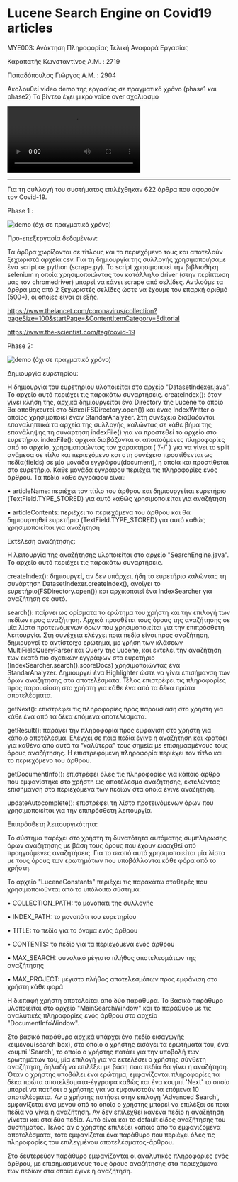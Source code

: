 # Lucene Search Engine on Covid19 articles

ΜΥΕ003: Ανάκτηση Πληροφορίας Τελική Αναφορά Εργασίας

Καραπατής Κωνσταντίνος Α.Μ. : 2719 

Παπαδόπουλος Γιώργος Α.Μ. : 2904

Ακολουθεί video demo της εργασίας σε πραγματικό χρόνο (phase1 και phase2)
Το βίντεο έχει μικρό voice over σχολιασμό

![demo](https://github.com/KonKar96/Lucene-Search-Engine-on-Covid19-articles-/blob/main/Demo.mp4)

--------------------------------------------------------------------------------------------------------------------------------------------------

Για τη συλλογή του συστήματος επιλέχθηκαν 622 άρθρα που αφορούν τον Covid-19. 

Phase 1 : 

![demo](https://github.com/KonKar96/Lucene-Search-Engine-on-Covid19-articles-/blob/main/ezgif.com-gif-maker.gif)
(όχι σε πραγματικό χρόνο)

Προ-επεξεργασία δεδομένων:

Τα άρθρα χωρίζονται σε τίτλους και το περιεχόμενο τους και αποτελούν ξεχωριστά αρχεία csv.
Για τη δημιουργία της συλλογής χρησιμοποιήσαμε ένα script σε python (scrape.py). Το script χρησιμοποιεί την βιβλιοθήκη selenium η οποία χρησιμοποιώντας τον κατάλληλο driver (στην περίπτωση μας τον chromedriver) μπορεί να κάνει scrape από σελίδες. Αντλούμε τα άρθρα μας από 2 ξεχωριστές σελίδες ώστε να έχουμε τον επαρκή αριθμό (500+), οι οποίες είναι οι εξής.

https://www.thelancet.com/coronavirus/collection?pageSize=100&startPage=&ContentItemCategory=Editorial

https://www.the-scientist.com/tag/covid-19

Phase 2:

![demo](https://github.com/KonKar96/Lucene-Search-Engine-on-Covid19-articles-/blob/main/lucene.gif)
(όχι σε πραγματικό χρόνο)

Δημιουργία ευρετηρίου:

Η δημιουργία του ευρετηρίου υλοποιείται στο αρχείο "DatasetIndexer.java". Το αρχείο αυτό περιέχει τις παρακάτω συναρτήσεις.
createIndex(): όταν γίνει κλήση της, αρχικά δημιουργείται ένα Directory της Lucene το οποίο θα αποθηκευτεί στο δίσκο(FSDirectory.open()) και ένας IndexWritter ο οποίος χρησιμοποιεί έναν StandarAnalyzer. Στη συνέχεια διαβάζονται επαναληπτικά τα αρχεία της συλλογής, καλώντας σε κάθε βήμα της επανάληψης τη συνάρτηση indexFile() για να προστεθεί το αρχείο στο ευρετήριο. indexFile(): αρχικά διαβάζονται οι απαιτούμενες πληροφορίες από το αρχείο, χρησιμοποιώντας τον χαρακτήρα ( ‘/-/’ ) για να γίνει το split ανάμεσα σε τίτλο και περιεχόμενο και στη συνέχεια προστίθενται ως πεδία(fields) σε μία μονάδα εγγράφου(document), η οποία και προστίθεται στο ευρετήριο. Κάθε μονάδα εγγράφου περιέχει τις πληροφορίες ενός άρθρου. Τα πεδία κάθε εγγράφου είναι:

•	articleName: περιέχει τον τίτλο του άρθρου και δημιουργείται ευρετήριο (TextField.TYPE_STORED) για αυτό καθώς χρησιμοποιείται για αναζήτηση

•	articleContents: περιέχει τα περιεχόμενα του άρθρου και θα δημιουργηθεί ευρετήριο (TextField.TYPE_STORED) για αυτό καθώς χρησιμοποιείται για αναζήτηση
	
Εκτέλεση αναζήτησης:

Η λειτουργία της αναζήτησης υλοποιείται στο αρχείο "SearchEngine.java". Το αρχείο αυτό περιέχει τις παρακάτω συναρτήσεις.

createIndex(): δημιουργεί, αν δεν υπάρχει, ήδη το ευρετήριο καλώντας τη συνάρτηση DatasetIndexer.createIndex(), ανοίγει το ευρετήριο(FSDirectory.open()) και αρχικοποιεί ένα IndexSearcher για αναζήτηση σε αυτό.

search(): παίρνει ως ορίσματα το ερώτημα του χρήστη και την επιλογή των πεδίων προς αναζήτηση. Αρχικά προσθέτει τους όρους της αναζήτησης σε μία λίστα προτεινόμενων όρων που χρησιμοποιείται για την επιπρόσθετη λειτουργία. Στη συνέχεια ελέγχει ποια πεδία είναι προς αναζήτηση, δημιουργεί το αντίστοιχο ερώτημα, με χρήση των κλάσεων MultiFieldQueryParser και Query της Lucene, και εκτελεί την αναζήτηση των εκατό πιο σχετικών εγγράφων στο ευρετήριο (IndexSearcher.search().scoreDocs) χρησιμοποιώντας ένα StandarAnalyzer. Δημιουργεί ένα Highlighter ώστε να γίνει επισήμανση των όρων αναζήτησης στα αποτελέσματα. Τέλος επιστρέφει τις πληροφορίες προς παρουσίαση στο χρήστη για κάθε ένα από τα δέκα πρώτα αποτελέσματα.

getNext(): επιστρέφει τις πληροφορίες προς παρουσίαση στο χρήστη για κάθε ένα από τα δέκα επόμενα αποτελέσματα.

getResult(): παράγει την πληροφορία προς εμφάνιση στο χρήστη για κάποιο αποτέλεσμα. Ελέγχει σε ποια πεδία έγινε η αναζήτηση και κρατάει για καθένα από αυτά τα “καλύτερα” τους σημεία με
επισημασμένους τους όρους αναζήτησης. Η επιστρεφόμενη πληροφορία περιέχει τον τίτλο και το περιεχόμενο του άρθρου. 

getDocumentInfo(): επιστρέφει όλες τις πληροφορίες για κάποιο άρθρο που εμφανίστηκε στο χρήστη ως αποτέλεσμα αναζήτησης, εκτελώντας επισήμανση στα περιεχόμενα των πεδίων στα οποία έγινε αναζήτηση.

updateAutocomplete(): επιστρέφει τη λίστα προτεινόμενων όρων που χρησιμοποιείται για την επιπρόσθετη λειτουργία.

Επιπρόσθετη λειτουργικότητα:

Το σύστημα παρέχει στο χρήστη τη δυνατότητα αυτόματης συμπλήρωσης όρων αναζήτησης με βάση τους όρους που έχουν εισαχθεί από προηγούμενες αναζητήσεις. Για το σκοπό αυτό χρησιμοποιείται μία λίστα με τους όρους των ερωτημάτων που υποβάλλονται κάθε φόρα από το χρήστη.

Το αρχείο "LuceneConstants" περιέχει τις παρακάτω σταθερές που χρησιμοποιούνται από το υπόλοιπο σύστημα:

•	COLLECTION_PATH: το μονοπάτι της συλλογής

•	INDEX_PATH: το μονοπάτι του ευρετηρίου

•	TITLE: το πεδίο για το όνομα ενός άρθρου

•	CONTENTS: το πεδίο για τα περιεχόμενα ενός άρθρου

•	MAX_SEARCH: συνολικό μέγιστο πλήθος αποτελεσμάτων της αναζήτησης

•	MAX_PROJECT: μέγιστο πλήθος αποτελεσμάτων προς εμφάνιση στο χρήστη κάθε φορά

Η διεπαφή χρήστη αποτελείται από δύο παράθυρα. Το βασικό παράθυρο υλοποιείται στο αρχείο "MainSearchWindow" και το παράθυρο με τις αναλυτικές πληροφορίες ενός άρθρου στο αρχείο "DocumentInfoWindow".

Στο βασικό παράθυρο αρχικά υπάρχει ένα πεδίο εισαγωγής κειμένου(search box), στο οποίο ο χρήστης εισάγει τα ερωτήματα του, ένα κουμπί 'Search', το οποίο ο χρήστης πατάει για την υποβολή των ερωτημάτων του, μία επιλογή για να εκτελέσει ο χρήστης σύνθετη αναζήτηση, δηλαδή να επιλέξει με βάση ποια πεδία θα γίνει η αναζήτηση. Όταν ο χρήστης υποβάλει ένα ερώτημα, εμφανίζονται πληροφορίες τα δέκα πρώτα αποτελέσματα-έγγραφα καθώς και ένα κουμπί 'Next' το οποίο μπορεί να πατήσει ο χρήστης για να εμφανιστούν τα επόμενα 10 αποτελέσματα. Αν ο χρήστης πατήσει στην επιλογή 'Advanced Search', εμφανίζεται ένα μενού από το οποίο ο χρήστης μπορεί να επιλέξει σε ποια πεδία να γίνει η αναζήτηση. Αν δεν επιλεχθεί κανένα πεδίο η αναζήτηση γίνεται και στα δύο πεδία. Αυτό είναι και το default είδος αναζήτησης του συστήματος. Τέλος αν ο χρήστης επιλέξει κάποιο από τα εμφανιζόμενα αποτελέσματα, τότε εμφανίζεται ένα παράθυρο που περιέχει όλες τις πληροφορίες του επιλεγμένου αποτελέσματος-άρθρου.

Στο δευτερεύον παράθυρο εμφανίζονται οι αναλυτικές πληροφορίες ενός άρθρου, με επισημασμένους τους όρους αναζήτησης στα περιεχόμενα των πεδίων στα οποία έγινε η αναζήτηση.
